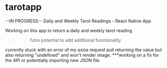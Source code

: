 # tarotapp
--IN PROGRESS-- Daily and Weekly Tarot Readings - React Native App

Working on this app to return a daily and weekly tarot reading
>>futre potential to add additional functionality

currently stuck with an error of my axios request pull returning the value but also returning "undefined" and won't render image. 
***working on a fix for the API or potentially importing new JSON file.

